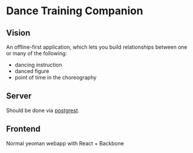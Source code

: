 # Dance Training Companion

## Vision

An offline-first application, which lets you build relationships between one or many of the following:

- dancing instruction
- danced figure
- point of time in the choreography

## Server

Should be done via [postgrest](https://github.com/begriffs/postgrest).

## Frontend

Normal yeoman webapp with React + Backbone
